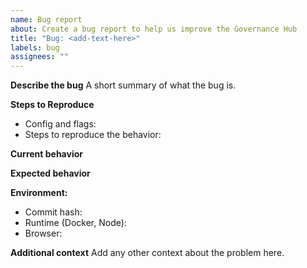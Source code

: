 ```yaml
---
name: Bug report
about: Create a bug report to help us improve the Governance Hub
title: "Bug: <add-text-here>"
labels: bug
assignees: ""
---
```


**Describe the bug**
A short summary of what the bug is.

**Steps to Reproduce**

- Config and flags:
- Steps to reproduce the behavior:

**Current behavior**

**Expected behavior**

**Environment:**

- Commit hash:
- Runtime (Docker, Node):
- Browser:

**Additional context**
Add any other context about the problem here.
